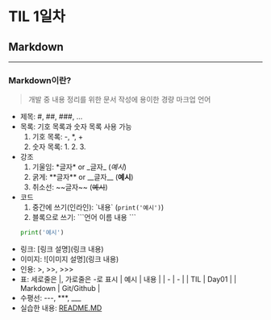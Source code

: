 # TIL 1일차
## Markdown
---
### Markdown이란?
> 개발 중 내용 정리를 위한 문서 작성에 용이한 경량 마크업 언어
- 제목: #, ##, ###, ...
- 목록: 기호 목록과 숫자 목록 사용 가능
  1. 기호 목록: -, *, +
  2. 숫자 목록: 1. 2. 3.
- 강조
  1. 기울임: \*글자\* or \_글자\_ (*예시*)
  2. 굵게: \*\*글자\*\* or \_\_글자\_\_ (**예시**)
  3. 취소선: \~\~글자\~\~ (~~예시~~)
- 코드
  1. 중간에 쓰기(인라인): \`내용\` (`print('예시')`)
  2. 블록으로 쓰기: \`\`\`언어 이름 내용 \`\`\`
    ```python
    print('예시')
    ```
- 링크: \[링크 설명\](링크 내용)
- 이미지: !\[이미지 설명\](링크 내용)
- 인용: >, >>, >>>
- 표: 세로줄은 |, 가로줄은 -로 표시
    | 예시 | 내용 |
    | - | - |
    | TIL | Day01 |
    | Markdown | Git/Github |
- 수평선: ---, ***, ___
- 실습한 내용: [README.MD](https://github.com/amrasanor/TIL/blob/master/README.MD)
